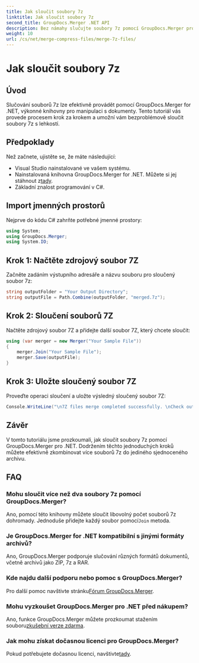 ```yaml
---
title: Jak sloučit soubory 7z
linktitle: Jak sloučit soubory 7z
second_title: GroupDocs.Merger .NET API
description: Bez námahy slučujte soubory 7z pomocí GroupDocs.Merger pro .NET. Postupujte podle našeho podrobného průvodce a plynule zkombinujte více archivů do jednoho.
weight: 10
url: /cs/net/merge-compress-files/merge-7z-files/
---
```


# Jak sloučit soubory 7z

## Úvod
Slučování souborů 7z lze efektivně provádět pomocí GroupDocs.Merger for .NET, výkonné knihovny pro manipulaci s dokumenty. Tento tutoriál vás provede procesem krok za krokem a umožní vám bezproblémově sloučit soubory 7z s lehkostí.
## Předpoklady
Než začnete, ujistěte se, že máte následující:
- Visual Studio nainstalované ve vašem systému.
-  Nainstalovaná knihovna GroupDocs.Merger for .NET. Můžete si jej stáhnout z[tady](https://releases.groupdocs.com/merger/net/).
- Základní znalost programování v C#.

## Import jmenných prostorů
Nejprve do kódu C# zahrňte potřebné jmenné prostory:
```csharp
using System; 
using GroupDocs.Merger;
using System.IO;
```
## Krok 1: Načtěte zdrojový soubor 7Z
Začněte zadáním výstupního adresáře a názvu souboru pro sloučený soubor 7z:
```csharp
string outputFolder = "Your Output Directory";
string outputFile = Path.Combine(outputFolder, "merged.7z");
```
## Krok 2: Sloučení souborů 7Z
Načtěte zdrojový soubor 7Z a přidejte další soubor 7Z, který chcete sloučit:
```csharp
using (var merger = new Merger("Your Sample File"))
{
    merger.Join("Your Sample File");
    merger.Save(outputFile);
}
```
## Krok 3: Uložte sloučený soubor 7Z
Proveďte operaci sloučení a uložte výsledný sloučený soubor 7Z:
```csharp
Console.WriteLine("\n7Z files merge completed successfully. \nCheck output in {0}", outputFolder);
```

## Závěr
V tomto tutoriálu jsme prozkoumali, jak sloučit soubory 7z pomocí GroupDocs.Merger pro .NET. Dodržením těchto jednoduchých kroků můžete efektivně zkombinovat více souborů 7z do jediného sjednoceného archivu.

## FAQ
### Mohu sloučit více než dva soubory 7z pomocí GroupDocs.Merger?
 Ano, pomocí této knihovny můžete sloučit libovolný počet souborů 7z dohromady. Jednoduše přidejte každý soubor pomocí`Join` metoda.
### Je GroupDocs.Merger for .NET kompatibilní s jinými formáty archivů?
Ano, GroupDocs.Merger podporuje slučování různých formátů dokumentů, včetně archivů jako ZIP, 7z a RAR.
### Kde najdu další podporu nebo pomoc s GroupDocs.Merger?
 Pro další pomoc navštivte stránku[Fórum GroupDocs.Merger](https://forum.groupdocs.com/c/merger/32).
### Mohu vyzkoušet GroupDocs.Merger pro .NET před nákupem?
 Ano, funkce GroupDocs.Merger můžete prozkoumat stažením souboru[zkušební verze zdarma](https://releases.groupdocs.com/).
### Jak mohu získat dočasnou licenci pro GroupDocs.Merger?
 Pokud potřebujete dočasnou licenci, navštivte[tady](https://purchase.groupdocs.com/temporary-license/).
